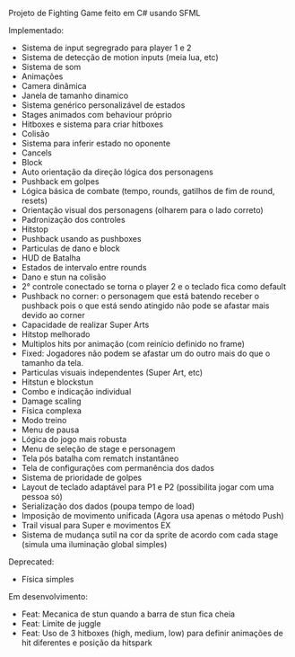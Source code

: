 Projeto de Fighting Game feito em C# usando SFML 

Implementado:
- Sistema de input segregrado para player 1 e 2
- Sistema de detecção de motion inputs (meia lua, etc)
- Sistema de som
- Animações
- Camera dinâmica
- Janela de tamanho dinamico
- Sistema genérico personalizável de estados
- Stages animados com behaviour próprio
- Hitboxes e sistema para criar hitboxes
- Colisão
- Sistema para inferir estado no oponente
- Cancels
- Block
- Auto orientação da direção lógica dos personagens
- Pushback em golpes
- Lógica básica de combate (tempo, rounds, gatilhos de fim de round, resets)
- Orientação visual dos personagens (olharem para o lado correto)
- Padronização dos controles
- Hitstop
- Pushback usando as pushboxes
- Particulas de dano e block
- HUD de Batalha
- Estados de intervalo entre rounds
- Dano e stun na colisão
- 2° controle conectado se torna o player 2 e o teclado fica como default
- Pushback no corner: o personagem que está batendo receber o pushback pois o que está sendo atingido não pode se afastar mais devido ao corner
- Capacidade de realizar Super Arts
- Hitstop melhorado
- Multiplos hits por animação (com reinício definido no frame)
- Fixed: Jogadores não podem se afastar um do outro mais do que o tamanho da tela.
- Particulas visuais independentes (Super Art, etc)
- Hitstun e blockstun
- Combo e indicação individual
- Damage scaling
- Física complexa
- Modo treino
- Menu de pausa
- Lógica do jogo mais robusta
- Menu de seleção de stage e personagem
- Tela pós batalha com rematch instantâneo
- Tela de configurações com permanência dos dados
- Sistema de prioridade de golpes
- Layout de teclado adaptável para P1 e P2 (possibilita jogar com uma pessoa só)
- Serialização dos dados (poupa tempo de load)
- Imposição de movimento unificada (Agora usa apenas o método Push)
- Trail visual para Super e movimentos EX
- Sistema de mudança sutil na cor da sprite de acordo com cada stage (simula uma iluminação global simples)

Deprecated:
- Física simples

Em desenvolvimento:
- Feat: Mecanica de stun quando a barra de stun fica cheia
- Feat: Limite de juggle
- Feat: Uso de 3 hitboxes (high, medium, low) para definir animações de hit diferentes e posição da hitspark
